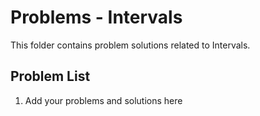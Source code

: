 # Problems - Intervals

This folder contains problem solutions related to Intervals.

## Problem List

1. Add your problems and solutions here

